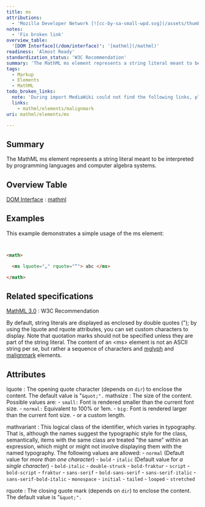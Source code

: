 ```yaml
---
title: ms
attributions:
  - 'Mozilla Developer Network [![cc-by-sa-small-wpd.svg](/assets/thumb/8/8c/cc-by-sa-small-wpd.svg/120px-cc-by-sa-small-wpd.svg.png)](http://creativecommons.org/licenses/by-sa/3.0/us/): [Article](https://developer.mozilla.org/en-US/docs/MathML/Element/ms)'
notes:
  - 'Fix broken link'
overview_table:
  '[DOM Interface](/dom/interface)': '[mathml](/mathml)'
readiness: 'Almost Ready'
standardization_status: 'W3C Recommendation'
summary: 'The MathML ms element represents a string literal meant to be interpreted by programming languages and computer algebra systems.'
tags:
  - Markup
  - Elements
  - MathML
todo_broken_links:
  note: 'During import MediaWiki could not find the following links, please fix and adjust this list.'
  links:
    - mathml/elements/malignmark
uri: mathml/elements/ms

---
```

## <span>Summary</span>

The MathML ms element represents a string literal meant to be interpreted by programming languages and computer algebra systems.

## <span>Overview Table</span>

[DOM Interface](/dom/interface)
:   [mathml](/mathml)

## <span>Examples</span>

This example demonstrates a simple usage of the ms element:

``` html


<math>

  <ms lquote="„" rquote="“"> abc </ms>

</math>
```

</pre>

## <span>Related specifications</span>

[MathML 3.0](http://www.w3.org/TR/MathML3/chapter3.html#presm.ms)
:   W3C Recommendation

By default, string literals are displayed as enclosed by double quotes ("); by using the lquote and rquote attributes, you can set custom characters to display. Note that quotation marks should not be specified unless they are part of the string literal. The content of an \<ms\> element is not an ASCII string per se, but rather a sequence of characters and [mglyph](/mathml/elements/mglyph) and [malignmark](/w/index.php?title=mathml/elements/malignmark&action=edit&redlink=1) elements.

## <span>Attributes</span>

 lquote
:   The opening quote character (depends on `dir`) to enclose the content. The default value is "`&quot;".`
 mathsize
:   The size of the content. Possible values are:
    -   `small:` Font is rendered smaller than the current font size.
    -   `normal:` Equivalent to 100% or 1em.
    -   `big:` Font is rendered larger than the current font size.
    -   or a custom length.

 mathvariant
:   This logical class of the identifier, which varies in typography. That is, although the names suggest the typographic style for the class, semantically, items with the same class are treated "the same" within an expression, which might or might not involve displaying them with the named typography. The following values are allowed:
    -   `normal` (Default value for *more than one character*)
    -   `bold`
    -   `italic` (Default value for *a single character*)
    -   `bold-italic`
    -   `double-struck`
    -   `bold-fraktur`
    -   `script`
    -   `bold-script`
    -   `fraktur`
    -   `sans-serif`
    -   `bold-sans-serif`
    -   `sans-serif-italic`
    -   `sans-serif-bold-italic`
    -   `monospace`
    -   `initial`
    -   `tailed`
    -   `looped`
    -   `stretched`

 rquote
:   The closing quote mark (depends on `dir`) to enclose the content. The default value is "`&quot;".`
